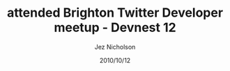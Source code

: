 ---
title: attended Brighton Twitter Developer meetup - Devnest 12
date: 2010/10/12
tags: [events]
author: Jez Nicholson
alias: /
---